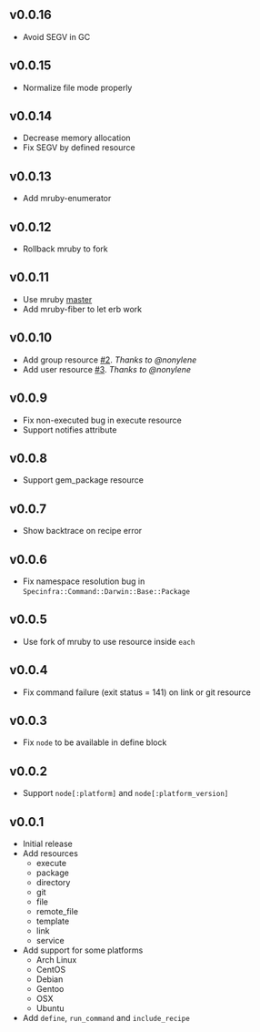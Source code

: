 ## v0.0.16

- Avoid SEGV in GC

## v0.0.15

- Normalize file mode properly

## v0.0.14

- Decrease memory allocation
- Fix SEGV by defined resource

## v0.0.13

- Add mruby-enumerator

## v0.0.12

- Rollback mruby to fork

## v0.0.11

- Use mruby [master](https://github.com/mruby/mruby/commit/2d335daeeb1d50402041041c7a3531674a2e735a)
- Add mruby-fiber to let erb work

## v0.0.10

- Add group resource [#2](https://github.com/k0kubun/itamae-mruby/pull/2). *Thanks to @nonylene*
- Add user resource [#3](https://github.com/k0kubun/itamae-mruby/pull/3). *Thanks to @nonylene*

## v0.0.9

- Fix non-executed bug in execute resource
- Support notifies attribute

## v0.0.8

- Support gem\_package resource

## v0.0.7

- Show backtrace on recipe error

## v0.0.6

- Fix namespace resolution bug in `Specinfra::Command::Darwin::Base::Package`

## v0.0.5

- Use fork of mruby to use resource inside `each`

## v0.0.4

- Fix command failure (exit status = 141) on link or git resource

## v0.0.3

- Fix `node` to be available in define block

## v0.0.2

- Support `node[:platform]` and `node[:platform_version]`

## v0.0.1

- Initial release
 - Add resources
    - execute
    - package
    - directory
    - git
    - file
    - remote\_file
    - template
    - link
    - service
 - Add support for some platforms
    - Arch Linux
    - CentOS
    - Debian
    - Gentoo
    - OSX
    - Ubuntu
 - Add `define`, `run_command` and `include_recipe`
